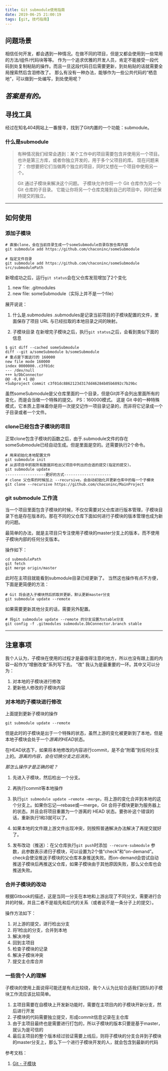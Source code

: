 ```yaml
---
title: Git submodule使用指南
date: 2019-06-25 21:00:19
tags: [git, 技巧指南]
---
```


## 问题场景
相信任何开发，都会遇到一种情况。在做不同的项目，但是又都会使用到一些常用的方法/组件/代码块等等。
作为一个追求优雅的开发人员，肯定不能接受一段代码到处复制粘贴的操作。而且一旦这段代码日后需要更新，到处粘贴的话就需要全局搜索然后含泪修改了。
那么有没有一种办法，能够作为一些公共代码的“栖息地”，可以做到一处编写，到处使用呢？

*答案是有的。*
---

## 寻找工具
经过在知名404网站上一番搜寻，找到了Git内置的一个功能：submodule。

### 什么是submodule

> 有种情况我们经常会遇到：某个工作中的项目需要包含并使用另一个项目。 也许是第三方库，或者你独立开发的，用于多个父项目的库。 现在问题来了：你想要把它们当做两个独立的项目，同时又想在一个项目中使用另一个。
>
> Git 通过子模块来解决这个问题。 子模块允许你将一个 Git 仓库作为另一个 Git 仓库的子目录。 它能让你将另一个仓库克隆到自己的项目中，同时还保持提交的独立。
---

## 如何使用
### 添加子模块
```git
# 直接clone，会在当前目录生成一个someSubmodule目录存放仓库内容
git submodule add https://github.com/chaconinc/someSubmodule

# 指定文件目录
git submodule add https://github.com/chaconinc/someSubmodule  src/submodulePath
```

新增成功之后，运行`git status`会在父仓库发现增加了2个变化
1. new file:   .gitmodules
2. new file:   someSubmodule（实际上并不是一个file）

展开说说：
1. 什么是.submodules
.submodules是记录当前项目的子模块配置的文件，里面保存了项目 URL 与已经拉取的本地目录之间的映射。

2. 子模块目录
在新增完子模块之后，执行`git status`之后，会看到类似下面的信息
```
$ git diff --cached someSubmodule
diff --git a/someSubmodule b/someSubmodule
# 重点是下面这行的 160000
new file mode 160000
index 0000000..c3f01dc
--- /dev/null
+++ b/DbConnector
@@ -0,0 +1 @@
+Subproject commit c3f01dc8862123d317dd46284b05b6892c7b29bc
```
虽然someSubmodule是父仓库里面的一个目录，但是Git并不会列出里面所有的变化，而是会当做一个特殊的提交。
PS：160000模式。 这是 Git 中的一种特殊模式，它本质上意味着你是将一次提交记作一项目录记录的，而非将它记录成一个子目录或者一个文件。

### clone已经包含子模块的项目
正常clone包含子模块的函数之后，由于.submodule文件的存在someSubmodule已经自动生成。但是里面是空的。还需要执行2个命令。
```
# 用来初始化本地配置文件
git submodule init
# 从该项目中抓取所有数据并检出父项目中列出的合适的提交(指定的提交)。
git submodule update
------------------更好的方式---------------------
# clone 父仓库的时候加上 --recursive，会自动初始化并更新仓库中的每一个子模块
git clone --recursive https://github.com/chaconinc/MainProject
```

### git submodule 工作流
当一个项目里面包含子模块的时候，不仅仅需要对父仓库进行版本管理，子模块目录下也是存在版本的。那在不同的父仓库下面如何进行子模块的版本管理也成为新的问题。

最简单的办法，就是主项目只专注使用子模块的master分支上的版本，而不使用子模块内部的任何分支版本。

操作如下：
```git
cd submodulePath
git fetch
git merge origin/master
```
此时在主项目就能看到submodule目录已经更新了。
当然这也操作有点不方便，下面是更简便的方法：
```git
# Git 将会进入子模块然后抓取并更新，默认更新master分支
git submodule update --remote
```
如果需要更新其他分支的话，需要另外配置。
```
# 将git submodule update --remote 的分支设置为stable分支
git config -f .gitmodules submodule.DbConnector.branch stable
```
---

## 注意事项
我个人认为，子模块在使用的过程才是最值得注意的地方，所以也没有跟上面的内容一起作为“增删改查”系列写下去。
“改” 我认为是最重要的一环。其中又可以分为：
1. 对本地的子模块进行修改
2. 更新他人修改的子模块内容

### 对本地的子模块进行修改
上面提到更新子模块的操作
```
git submodule update --remote
```
但是此时的子模块是出于一个特殊的状态，虽然上游的变化被更新到了本地，但是本地子模块会处于一个*游离的HEAD*状态。

在HEAD状态下，如果将本地修改的内容进行commit，是不会“附着”到任何分支上的。*游离的内容，会在切换分支之后消失。*

*那怎么操作才是正确的呢？*
1. 先进入子模块，然后检出一个分支。
2. 再执行commit等本地操作
3. 执行`git submodule update —remote —merge`，将上游的变化合并到本地的这个分支上。如果你忘记—rebase或—merge，Git 会将子模块更新为服务器上的状态。并且会将项目重置为一个游离的 HEAD 状态。要弥补这个错误的话，重新执行1和3就可以了。

4. 如果本地的文件跟上游文件出现冲突，则按照普通解决办法解决了再提交就好了。
5. 发布改动（推送）：在父仓库执行`git push`时添加` --recure-submodule` 参数，此参数表示递归子模块，可以设置为2个值“check”和“on-demand”。check会使没推送子模块的父仓库本身推送失败。而on-demand会尝试自动推送子模块后再推送父仓库，如果子模块由于其他原因失败，那么父仓库也会推送失败。

### 合并子模块的改动
根据Gitbook的描述，这是当同一分支在本地和上游出现了不同分叉，需要进行合并的时候，并且二者不是祖先和后代的关系（或者说不是一条分子上的提交）。

操作方法如下：
1. 对上游的提交，进行检出分支
2. 将1检出的分支，合并到本地
3. 解决冲突
4. 回到主项目
5. 检查子模块的记录
6. 解决子模块冲突
7. 提交主仓库合并

### 一些我个人的理解
子模块的使用上面说得可能还是有点比较绕，我个人认为比较合适我们团队的子模块工作流应该比较简单。

1. 主项目需要在自模块上开发新功能时，需要在主项目内的子模块开新分支，然后进行开发
2. 子模块的代码需要独立提交，形成commit信息记录在主仓库
3. 由于主项目最终也是需要进行打包的，所以子模块的版本只要是基于master，就认为是可信的
4. 最后主项目的整个版本经过验证需要上线后，则将子模块的分支合并到子模块的master分支上，那么下一个进行子模块开发的人，就会包含到最新的代码


参考文档：
1. [Git - 子模块](https://git-scm.com/book/zh/v2/Git-%E5%B7%A5%E5%85%B7-%E5%AD%90%E6%A8%A1%E5%9D%97)
